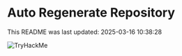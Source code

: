 # Auto Regenerate Repository

This README was last updated: 2025-03-16 10:38:28

 ![TryHackMe](https://tryhackme.com/badge/533634)